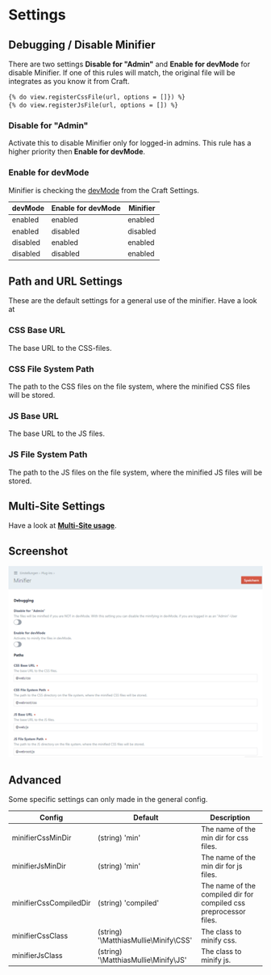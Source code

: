 # Settings

## Debugging / Disable Minifier
There are two settings **Disable for "Admin"** and **Enable for devMode** for disable Minifier.
If one of this rules will match, the original file will be integrates as you know it from Craft.

    {% do view.registerCssFile(url, options = []}) %}
    {% do view.registerJsFile(url, options = []) %}

### Disable for "Admin"

Activate this to disable Minifier only for logged-in admins. This rule has a higher priority then **Enable for devMode**.

### Enable for devMode

Minifier is checking the [devMode](https://github.com/craftcms/cms/blob/develop/docs/config/config-settings.md#devmode) from the Craft Settings.

devMode | Enable for devMode | Minifier
------- | ------------------ | --------
enabled | enabled | enabled
enabled | disabled | disabled
disabled | enabled | enabled
disabled | disabled | enabled

## Path and URL Settings

These are the default settings for a general use of the minifier. Have a look at 

### CSS Base URL

The base URL to the CSS-files.

### CSS File System Path

The path to the CSS files on the file system, where the minified CSS files will be stored.

### JS Base URL

The base URL to the JS files.

### JS File System Path

The path to the JS files on the file system, where the minified JS files will be stored.

## Multi-Site Settings

Have a look at **[Multi-Site usage](multi-site-usage.md)**.

## Screenshot

![Screenshot](../resources/img/screenshot-settings.png)

## Advanced

Some specific settings can only made in the general config.

Config | Default | Description
------ | ------- | -----------
minifierCssMinDir | (string) 'min' | The name of the min dir for css files.
minifierJsMinDir | (string) 'min' | The name of the min dir for js files.
minifierCssCompiledDir | (string) 'compiled' | The name of the compiled dir for compiled css preprocessor files.
minifierCssClass | (string) '\MatthiasMullie\Minify\CSS' | The class to minify css.
minifierJsClass | (string) '\MatthiasMullie\Minify\JS' | The class to minify js.